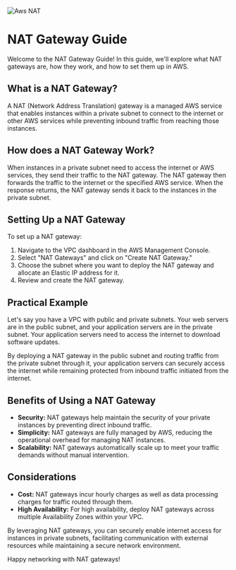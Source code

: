 ![Aws NAT](https://github.com/saikiranpi/mastering-aws/assets/109568252/4991d885-2fa5-4f0d-ab26-88c88dbd8e1d)
# NAT Gateway Guide

Welcome to the NAT Gateway Guide! In this guide, we'll explore what NAT gateways are, how they work, and how to set them up in AWS.

## What is a NAT Gateway?

A NAT (Network Address Translation) gateway is a managed AWS service that enables instances within a private subnet to connect to the internet or other AWS services while preventing inbound traffic from reaching those instances.

## How does a NAT Gateway Work?

When instances in a private subnet need to access the internet or AWS services, they send their traffic to the NAT gateway. The NAT gateway then forwards the traffic to the internet or the specified AWS service. When the response returns, the NAT gateway sends it back to the instances in the private subnet.

## Setting Up a NAT Gateway

To set up a NAT gateway:
1. Navigate to the VPC dashboard in the AWS Management Console.
2. Select "NAT Gateways" and click on "Create NAT Gateway."
3. Choose the subnet where you want to deploy the NAT gateway and allocate an Elastic IP address for it.
4. Review and create the NAT gateway.

## Practical Example

Let's say you have a VPC with public and private subnets. Your web servers are in the public subnet, and your application servers are in the private subnet. Your application servers need to access the internet to download software updates.

By deploying a NAT gateway in the public subnet and routing traffic from the private subnet through it, your application servers can securely access the internet while remaining protected from inbound traffic initiated from the internet.

## Benefits of Using a NAT Gateway

- **Security:** NAT gateways help maintain the security of your private instances by preventing direct inbound traffic.
- **Simplicity:** NAT gateways are fully managed by AWS, reducing the operational overhead for managing NAT instances.
- **Scalability:** NAT gateways automatically scale up to meet your traffic demands without manual intervention.

## Considerations

- **Cost:** NAT gateways incur hourly charges as well as data processing charges for traffic routed through them.
- **High Availability:** For high availability, deploy NAT gateways across multiple Availability Zones within your VPC.

By leveraging NAT gateways, you can securely enable internet access for instances in private subnets, facilitating communication with external resources while maintaining a secure network environment.

Happy networking with NAT gateways!
